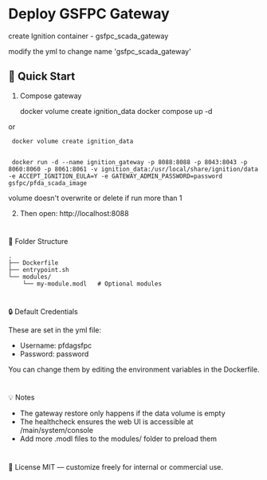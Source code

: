 # Deploy GSFPC Gateway

create Ignition container - gsfpc_scada_gateway

modify the yml to change name 'gsfpc_scada_gateway'



## 🔧 Quick Start ##

1. Compose gateway

	 docker volume create ignition_data docker compose up -d 

   
or 

	 docker volume create ignition_data 

 
	 docker run -d --name ignition_gateway -p 8088:8088 -p 8043:8043 -p 8060:8060 -p 8061:8061 -v ignition_data:/usr/local/share/ignition/data -e ACCEPT_IGNITION_EULA=Y -e GATEWAY_ADMIN_PASSWORD=password gsfpc/pfda_scada_image


volume doesn't overwrite or delete if run more than 1

2. Then open: http://localhost:8088

# 
📁 Folder Structure  

    .
    ├── Dockerfile
    ├── entrypoint.sh
    └── modules/
        └── my-module.modl   # Optional modules  
    
# 
🔒 Default Credentials

These are set in the yml file:
-	Username: pfdagsfpc
-	Password: password
  
You can change them by editing the environment variables in the Dockerfile.

# 
💡 Notes

-	The gateway restore only happens if the data volume is empty
-	The healthcheck ensures the web UI is accessible at /main/system/console
-	Add more .modl files to the modules/ folder to preload them

# 
📄 License
MIT — customize freely for internal or commercial use.


